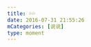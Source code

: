 ```yaml
---
title: 💦💦
date: 2016-07-31 21:55:26
mCategories: [说说]
type: moment
---
```


<div id="pics-20160731215526"></div>

<script src="/lib/moment/pics.js"></script>
<script>
var data = [
    {"link": "2016-07-31_000000.jpeg", "type": "shuoshuo"},
    {"link": "2016-07-31_000001.jpeg", "type": "shuoshuo"}
];
picsRender(data, "pics-20160731215526");
</script>
